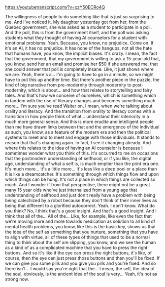 https://youtubetranscript.com/?v=czY50ECRo4Q

 The willingness of people to do something like that is just so surprising to me. And I've noticed it. My daughter yesterday got from her, from the Quebec government, she was asked as a student to participate in a poll. And the poll, this is from the government itself, and the poll was asking students what they thought of having AI counselors for a student with emotional problems. Yeah. Because, you know, no prejudice. Come on. If it's an AI, it has no prejudice. It has none of the hangups, not all the hate that humans have, you know, the implicit biases. It's crazy. I mean, the fact that the government, that my government is willing to ask a 15-year-old that, you know, send her an email and promise her $50 if she answered me, that she could answer that poll is completely insane. Like, it just shows where we are. Yeah, there's a... I'm going to have to go in a minute, so we might have to put this up another time. But there's another piece in the puzzle, the kind of big narrative from pre-modernity through modernity to post-modernity, which is about... and how that relates to storytelling and fairy tales. And that's how we conceive of ourselves, which is something which in tandem with the rise of literacy changes and becomes something much more... I'm sure you've read Walter on, I mean, when we're talking about orality and literacy. And the transition from orality to literacy comes with a transition in how people think of what... understand their interiority in a much more general sense. And this is more erudite and intelligent people than me have drawn links between that and the emergence of the individual as such, you know, as a feature of the modern era and then the political systems to meet and to meet and engage with those individuals. It stands to reason that that's changing again. In fact, I see it changing already. And where this relates to the idea of having an AI counselor is because I sometimes wonder what you think of this. It's occurred to me on occasions that the postmodern understanding of selfhood, or if you like, the digital age, understanding of what a self is, is much emptier than the print era one. It's much more... It's a little more... It's less like a deep pool or a place than it is like a dreamcatcher. It's something through which things flow and upon which things can be hung. It's not a place in which things are collected so much. And I wonder if from that perspective, there might not be a great many 15 year olds who've just internalized from a young age that understanding of selfhood and just don't really have a problem with being being catechized by a robot because they don't think of their inner lives as being that different to a glorified autocorrect. Yeah. I don't know. What do you think? No, I think that's a good insight. And that's a good insight. And I think that all of the... All of the... Like, for example, like even the fact that we're moving more and more towards medication as solution to all kind of mental health problems, you know, like this is the basic key, shows us that the idea of the self as something that you nurture, something that you have to align with virtue, all of these types of things that used to be a normal thing to think about the self are slipping, you know, and we see the human as a kind of as a complicated machine that you have to press the right buttons. And so it's like if the eye can press the right buttons, it's like, of course, then the eye can just press those buttons and then you'll be fixed. If we can give you some pills and you give you pills and you're fixed. And so there isn't... I would say you're right that the... I mean, the self, the idea of the soul, obviously, is the ancient idea of the soul is very... Yeah, it's not as strong now.